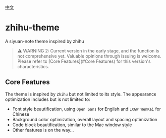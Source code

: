 [中文](https://github.com/terwer/zhihu-theme/blob/main/README_zh_CN.md)

# zhihu-theme

A siyuan-note theme inspired by zhihu

> ⚠️ WARNING 2: Current version in the early stage, and the function is not comprehensive yet. Valuable opinions through issuing is welcome. Please refer to [Core Features](#Core Features) for this version's characteristics.

## Core Features

The theme is inspired by `Zhihu` but not limited to its style. The appearance optimization includes but is not limited
to:

- Font style beautification, using `Open Sans` for English and `LXGW WenKai` for Chinese
- Background color optimization, overall layout and spacing optimization
- Code block beautification, similar to the Mac window style
- Other features is on the way...
